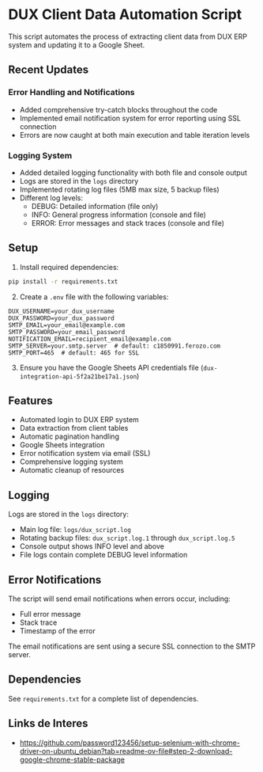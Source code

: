# DUX Client Data Automation Script

This script automates the process of extracting client data from DUX ERP system and updating it to a Google Sheet.

## Recent Updates

### Error Handling and Notifications
- Added comprehensive try-catch blocks throughout the code
- Implemented email notification system for error reporting using SSL connection
- Errors are now caught at both main execution and table iteration levels

### Logging System
- Added detailed logging functionality with both file and console output
- Logs are stored in the `logs` directory
- Implemented rotating log files (5MB max size, 5 backup files)
- Different log levels:
  - DEBUG: Detailed information (file only)
  - INFO: General progress information (console and file)
  - ERROR: Error messages and stack traces (console and file)

## Setup

1. Install required dependencies:
```bash
pip install -r requirements.txt
```

2. Create a `.env` file with the following variables:
```
DUX_USERNAME=your_dux_username
DUX_PASSWORD=your_dux_password
SMTP_EMAIL=your_email@example.com
SMTP_PASSWORD=your_email_password
NOTIFICATION_EMAIL=recipient_email@example.com
SMTP_SERVER=your.smtp.server  # default: c1850991.ferozo.com
SMTP_PORT=465  # default: 465 for SSL
```

3. Ensure you have the Google Sheets API credentials file (`dux-integration-api-5f2a21be17a1.json`)

## Features

- Automated login to DUX ERP system
- Data extraction from client tables
- Automatic pagination handling
- Google Sheets integration
- Error notification system via email (SSL)
- Comprehensive logging system
- Automatic cleanup of resources

## Logging

Logs are stored in the `logs` directory:
- Main log file: `logs/dux_script.log`
- Rotating backup files: `dux_script.log.1` through `dux_script.log.5`
- Console output shows INFO level and above
- File logs contain complete DEBUG level information

## Error Notifications

The script will send email notifications when errors occur, including:
- Full error message
- Stack trace
- Timestamp of the error

The email notifications are sent using a secure SSL connection to the SMTP server.

## Dependencies

See `requirements.txt` for a complete list of dependencies.

## Links de Interes
- https://github.com/password123456/setup-selenium-with-chrome-driver-on-ubuntu_debian?tab=readme-ov-file#step-2-download-google-chrome-stable-package